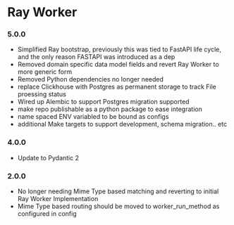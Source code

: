 # Ray Worker

### 5.0.0
- Simplified Ray bootstrap, previously this was tied to FastAPI life cycle, and the only reason FASTAPI was introduced as a dep
- Removed domain specific data model fields and revert Ray Worker to more generic form
- Removed Python dependencies no longer needed
- replace Clickhouse with Postgres as permanent storage to track File proessing status
- Wired up Alembic to support Postgres migration supported
- make repo publishable as a python package to ease integration
- name spaced ENV variabled to be bound as configs
- additional Make targets to support development, schema migration.. etc

### 4.0.0
- Update to Pydantic 2

### 2.0.0

- No longer needing Mime Type based matching and reverting to initial Ray Worker Implementation
- Mime Type based routing should be moved to worker_run_method as configured in config
